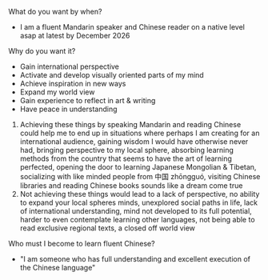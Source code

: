 What do you want by when?
- I am a fluent Mandarin speaker and Chinese reader on a native level asap at latest by December 2026

Why do you want it?
- Gain international perspective
- Activate and develop visually oriented parts of my mind
- Achieve inspiration in new ways
- Expand my world view
- Gain experience to reflect in art & writing
- Have peace in understanding
1. Achieving these things by speaking Mandarin and reading Chinese could help me to end up in situations where perhaps I am creating for an international audience, gaining wisdom I would have otherwise never had, bringing perspective to my local sphere, absorbing learning methods from the country that seems to have the art of learning perfected, opening the door to learning Japanese Mongolian & Tibetan, socializing with like minded people from 中国 zhōngguó, visiting Chinese libraries and reading Chinese books sounds like a dream come true
2. Not achieving these things would lead to a lack of perspective, no ability to expand your local spheres minds, unexplored social paths in life, lack of international understanding, mind not developed to its full potential, harder to even contemplate learning other languages, not being able to read exclusive regional texts, a closed off world view

Who must I become to learn fluent Chinese?
- "I am someone who has full understanding and excellent execution of the Chinese language"

